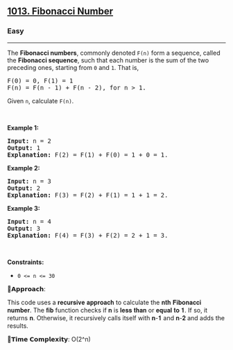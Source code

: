 <h2><a href="https://leetcode.com/problems/fibonacci-number">1013. Fibonacci Number</a></h2><h3>Easy</h3><hr><p>The <b>Fibonacci numbers</b>, commonly denoted <code>F(n)</code> form a sequence, called the <b>Fibonacci sequence</b>, such that each number is the sum of the two preceding ones, starting from <code>0</code> and <code>1</code>. That is,</p>

<pre>
F(0) = 0, F(1) = 1
F(n) = F(n - 1) + F(n - 2), for n &gt; 1.
</pre>

<p>Given <code>n</code>, calculate <code>F(n)</code>.</p>

<p>&nbsp;</p>
<p><strong class="example">Example 1:</strong></p>

<pre>
<strong>Input:</strong> n = 2
<strong>Output:</strong> 1
<strong>Explanation:</strong> F(2) = F(1) + F(0) = 1 + 0 = 1.
</pre>

<p><strong class="example">Example 2:</strong></p>

<pre>
<strong>Input:</strong> n = 3
<strong>Output:</strong> 2
<strong>Explanation:</strong> F(3) = F(2) + F(1) = 1 + 1 = 2.
</pre>

<p><strong class="example">Example 3:</strong></p>

<pre>
<strong>Input:</strong> n = 4
<strong>Output:</strong> 3
<strong>Explanation:</strong> F(4) = F(3) + F(2) = 2 + 1 = 3.
</pre>

<p>&nbsp;</p>
<p><strong>Constraints:</strong></p>

<ul>
	<li><code>0 &lt;= n &lt;= 30</code></li>
</ul>

🧠𝗔𝗽𝗽𝗿𝗼𝗮𝗰𝗵:

This code uses a 𝐫𝐞𝐜𝐮𝐫𝐬𝐢𝐯𝐞 𝐚𝐩𝐩𝐫𝐨𝐚𝐜𝐡 to calculate the 𝐧𝐭𝐡 𝐅𝐢𝐛𝐨𝐧𝐚𝐜𝐜𝐢 𝐧𝐮𝐦𝐛𝐞𝐫. The 𝐟𝐢𝐛 function checks if 𝐧 is 𝐥𝐞𝐬𝐬 𝐭𝐡𝐚𝐧 or 𝐞𝐪𝐮𝐚𝐥 𝐭𝐨 𝟏. If so, it returns 𝐧. Otherwise, it recursively calls itself with 𝐧-𝟏 and 𝐧-𝟐 and adds the results.

🎯𝗧𝗶𝗺𝗲 𝗖𝗼𝗺𝗽𝗹𝗲𝘅𝗶𝘁𝘆: O(2^n)
